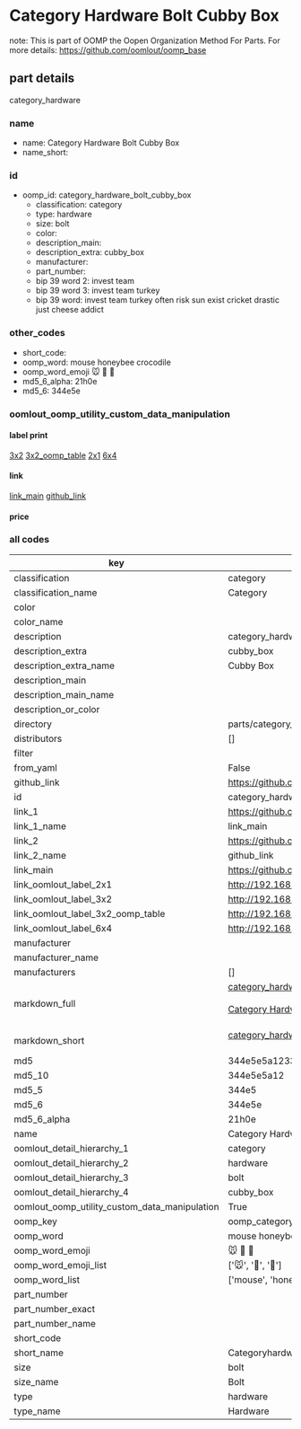# Category Hardware Bolt Cubby Box  

note: This is part of OOMP the Oopen Organization Method For Parts. For more details: https://github.com/oomlout/oomp_base

##  part details



category_hardware

### name
* name: Category Hardware Bolt Cubby Box
* name_short: 
### id
* oomp_id: category_hardware_bolt_cubby_box
  * classification: category
  * type: hardware
  * size: bolt
  * color: 
  * description_main: 
  * description_extra: cubby_box
  * manufacturer: 
  * part_number: 
  * bip 39 word 2: invest team
  * bip 39 word 3: invest team turkey
  * bip 39 word: invest team turkey often risk sun exist cricket drastic just cheese addict

### other_codes
* short_code: 
* oomp_word: mouse honeybee crocodile
* oomp_word_emoji :mouse: :honeybee: :crocodile:
* md5_6_alpha: 21h0e
* md5_6: 344e5e






### oomlout_oomp_utility_custom_data_manipulation
#### label print
[3x2](http://192.168.1.245:1112/?label=oomp%2021h0e)
[3x2_oomp_table](http://192.168.1.107:1112/?label=oomp%2021h0e)
[2x1](http://192.168.1.242:1112/?label=oomp%2021h0e)
[6x4](http://192.168.1.55:1112/?label=oomp%2021h0e)    

#### link

[link_main](https://github.com/oomlout/oomlout_oomp_current_version_messy/tree/main/parts/category_hardware_bolt_cubby_box) [github_link](https://github.com/oomlout/oomlout_oomp_part_src/tree/main/parts/category_hardware_bolt_cubby_box)                             

#### price







### all codes 
| key | value |  
| --- | --- |  
| classification | category |  
| classification_name | Category |  
| color |  |  
| color_name |  |  
| description | category_hardware |  
| description_extra | cubby_box |  
| description_extra_name | Cubby Box |  
| description_main |  |  
| description_main_name |  |  
| description_or_color |   |  
| directory | parts/category_hardware_bolt_cubby_box |  
| distributors | [] |  
| filter |  |  
| from_yaml | False |  
| github_link | https://github.com/oomlout/oomlout_oomp_part_src/tree/main/parts/category_hardware_bolt_cubby_box |  
| id | category_hardware_bolt_cubby_box |  
| link_1 | https://github.com/oomlout/oomlout_oomp_current_version_messy/tree/main/parts/category_hardware_bolt_cubby_box |  
| link_1_name | link_main |  
| link_2 | https://github.com/oomlout/oomlout_oomp_part_src/tree/main/parts/category_hardware_bolt_cubby_box |  
| link_2_name | github_link |  
| link_main | https://github.com/oomlout/oomlout_oomp_current_version_messy/tree/main/parts/category_hardware_bolt_cubby_box |  
| link_oomlout_label_2x1 | http://192.168.1.242:1112/?label=oomp%2021h0e |  
| link_oomlout_label_3x2 | http://192.168.1.245:1112/?label=oomp%2021h0e |  
| link_oomlout_label_3x2_oomp_table | http://192.168.1.107:1112/?label=oomp%2021h0e |  
| link_oomlout_label_6x4 | http://192.168.1.55:1112/?label=oomp%2021h0e |  
| manufacturer |  |  
| manufacturer_name |  |  
| manufacturers | [] |  
| markdown_full | [category_hardware_bolt_cubby_box](https://github.com/oomlout/oomlout_oomp_current_version_messy/tree/main/parts/category_hardware_bolt_cubby_box)<br>[](https://github.com/oomlout/oomlout_oomp_current_version_messy/tree/main/parts/category_hardware_bolt_cubby_box)<br>[Category Hardware Bolt Cubby Box](https://github.com/oomlout/oomlout_oomp_current_version_messy/tree/main/parts/category_hardware_bolt_cubby_box)<br><br> |  
| markdown_short | [category_hardware_bolt_cubby_box](https://github.com/oomlout/oomlout_oomp_current_version_messy/tree/main/parts/category_hardware_bolt_cubby_box)<br><br> |  
| md5 | 344e5e5a123369fb655d399bd577abaf |  
| md5_10 | 344e5e5a12 |  
| md5_5 | 344e5 |  
| md5_6 | 344e5e |  
| md5_6_alpha | 21h0e |  
| name | Category Hardware Bolt Cubby Box |  
| oomlout_detail_hierarchy_1 | category |  
| oomlout_detail_hierarchy_2 | hardware |  
| oomlout_detail_hierarchy_3 | bolt |  
| oomlout_detail_hierarchy_4 | cubby_box |  
| oomlout_oomp_utility_custom_data_manipulation | True |  
| oomp_key | oomp_category_hardware_bolt_cubby_box |  
| oomp_word | mouse honeybee crocodile |  
| oomp_word_emoji | :mouse: :honeybee: :crocodile: |  
| oomp_word_emoji_list | [':mouse:', ':honeybee:', ':crocodile:'] |  
| oomp_word_list | ['mouse', 'honeybee', 'crocodile'] |  
| part_number |  |  
| part_number_exact |  |  
| part_number_name |  |  
| short_code |  |  
| short_name | Categoryhardware |  
| size | bolt |  
| size_name | Bolt |  
| type | hardware |  
| type_name | Hardware |  
